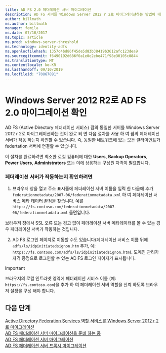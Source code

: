 ```yaml
---
title: AD FS 2.0 페더레이션 서버 마이그레이션
description: AD FS 서버를 Windows Server 2012 r 2로 마이그레이션하는 방법에 대 한 정보를 제공 합니다.
author: billmath
ms.author: billmath
manager: femila
ms.date: 07/10/2017
ms.topic: article
ms.prod: windows-server-threshold
ms.technology: identity-adfs
ms.openlocfilehash: 1357c4bd86f45de5d83b38419b3612afc123dea9
ms.sourcegitcommit: f6490192d686f0a1e0c2ebe471f98e30105c0844
ms.translationtype: MT
ms.contentlocale: ko-KR
ms.lasthandoff: 09/10/2019
ms.locfileid: "70867891"
---
```

# <a name="verify-the-ad-fs-20-migration-to-windows-server-2012-r2"></a>Windows Server 2012 R2로 AD FS 2.0 마이그레이션 확인

AD FS (Active Directory 페더레이션 서비스) 팜의 동일한 서버를 Windows Server 2012 r 2로 마이그레이션하는 것이 완료 되 면 다음 절차를 사용 하 여 팜의 페더레이션 서버가 작동 하는지 확인할 수 있습니다. 즉, 동일한 네트워크에 있는 모든 클라이언트가 federtation 서버에 연결할 수 있습니다.  
  
이 절차를 완료하려면 최소한 로컬 컴퓨터에 대한 **Users**, **Backup Operators**, **Power Users**, **Administrators** 또는 이에 상응하는 구성원 자격이 필요합니다.
  
### <a name="to-verify-that-a-federation-server-is-operational"></a>페더레이션 서버가 작동하는지 확인하려면  
  
1.  브라우저 창을 열고 주소 표시줄에 페더레이션 서버 이름을 입력 한 다음에 추가 `federationmetadata/2007-06/federationmetadata.xml` 하 여 페더레이션 서비스 메타 데이터 끝점을 찾습니다. 예를 `https://fs.contoso.com/federationmetadata/2007-06/federationmetadata.xml` 들면입니다.  
  
브라우저 창에서 SSL 오류 또는 경고 없이 페더레이션 서버 메타데이터를 볼 수 있는 경우 페더레이션 서버가 작동하는 것입니다.  
  
2. AD FS 로그인 페이지로 이동할 수도 있습니다(페더레이션 서비스 이름 뒤에 `adfs/ls/idpinitiatedsignon.htm` 추가, 예: `https://fs.contoso.com/adfs/ls/idpinitiatedsignon.htm`).  도메인 관리자 자격 증명으로 로그인할 수 있는 AD FS 로그인 페이지가 표시됩니다.  
  
> [!IMPORTANT]
>  브라우저의 로컬 인트라넷 영역에 페더레이션 서비스 이름 (예: `https://fs.contoso.com`)을 추가 하 여 페더레이션 서버 역할을 신뢰 하도록 브라우저 설정을 구성 해야 합니다.  
  
## <a name="next-steps"></a>다음 단계
 [Active Directory Federation Services 역할 서비스를 Windows Server 2012 r 2로 마이그레이션](migrate-ad-fs-service-role-to-windows-server-r2.md)   
 [AD FS 페더레이션 서버 마이그레이션을 준비 하는 중](prepare-migrate-ad-fs-server-r2.md)  
 [AD FS 페더레이션 서버 마이그레이션](migrate-ad-fs-fed-server-r2.md)   
 [AD FS 페더레이션 서버 프록시 마이그레이션](migrate-fed-server-proxy-r2.md)   
